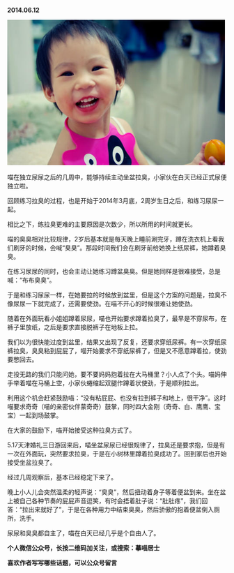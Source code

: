 
          
            
**2014.06.12**



![](img/51001-5cb6f1cfb7d2cbd0.jpg)




喵在独立尿尿之后的几周中，能够持续主动坐盆拉臭，小家伙在白天已经正式尿便独立啦。

回顾练习拉臭的过程，也是开始于2014年3月底，2周岁生日之后，和练习尿尿一起。

相比之下，练拉臭更难的主要原因是次数少，所以所用的时间就更长。

喵的臭臭相对比较规律，2岁后基本就是每天晚上睡前涮完牙，蹲在洗衣机上看我们刷牙的时候，会喊“臭臭”。那段时间我们会在刷牙前给她换上纸尿裤，她蹲着臭臭。

在练习尿尿的同时，也会主动让她练习蹲盆臭臭。但是她同样是很难接受，总是喊：“布布臭臭”。

于是和练习尿尿一样，在她要拉的时候放到盆里，但是这个方案的问题是，拉臭不像尿尿一下就完成了，还需要使劲。在喵不开心的时候很难让她使劲。

随着在外面玩看小姐姐蹲着尿尿，喵也开始要求蹲着拉臭了，最早是不穿尿布，在裤子里放纸，之后是要求直接脱裤子在地板上拉。

我们以为很快能过度到盆里，结果又出现了反复，还要求穿纸尿裤。有一次穿纸尿裤拉臭，臭臭粘到屁屁了，喵开始要求不穿纸尿裤了，但是又不愿意蹲着拉，使劲要憋回去。

走投无路的我们只能问她，要不要妈妈抱着拉在大马桶里？小人点了个头。喵妈伸手举着喵在马桶上空，小家伙蜷缩起双腿作蹲着状使劲，于是顺利拉出。

利用这个机会赶紧鼓励喵：“没有粘屁屁、也没有拉到裤子和地上，很干净”。这时喵要求奇奇（喵的亲密伙伴蒙奇奇）鼓掌，同时四大金刚（奇奇、白、鹰鹰、宝宝）一起到场鼓掌。

在大家的鼓励下，喵开始接受这种拉臭方式了。

5.17天津婚礼三日游回来后，喵坐盆尿尿已经很规律了，拉臭还是要求抱，但是有一次在外面玩，突然要求拉臭，于是在小树林里蹲着拉臭成功了。回到家后也开始接受坐盆拉臭了。

经过几周观察后，基本已经稳定下来了。

晚上小人儿会突然温柔的轻声说：“臭臭”，然后扭动着身子等着便盆到来。坐在盆上被自己各种节奏的屁屁声音逗笑，有时会捂着肚子说：“肚肚疼”，我们回答：“拉出来就好了”，于是在各种用力中结束臭臭，然后骄傲的抱着便盆倒入厕所，洗手。

尿尿和臭臭都自主了，喵在白天已经几乎是个自由人了。


**个人微信公众号，长按二维码加关注，或搜索：摹喵居士**

**喜欢作者写写哪些话题，可以公众号留言**




          
        